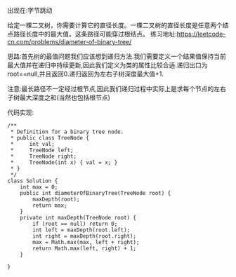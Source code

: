 出现在:字节跳动

给定一棵二叉树，你需要计算它的直径长度。一棵二叉树的直径长度是任意两个结点路径长度中的最大值。这条路径可能穿过根结点。
练习地址:https://leetcode-cn.com/problems/diameter-of-binary-tree/

思路:首先树的最值问题我们应该想到递归方法.我们需要定义一个结果值保持当前最大值并在递归中持续更新,因此我们定义为类的属性比较合适.递归出口为root==null,并且返回0.递归返回为左右子树深度最大值+1.

注意:最长路径不一定经过根节点,因此我们递归过程中实际上是求每个节点的左右子树最大深度之和(当然也包括根节点)

代码实现:
```
/**
 * Definition for a binary tree node.
 * public class TreeNode {
 *     int val;
 *     TreeNode left;
 *     TreeNode right;
 *     TreeNode(int x) { val = x; }
 * }
 */
class Solution {
    int max = 0;
    public int diameterOfBinaryTree(TreeNode root) {
        maxDepth(root);
        return max;
    }
    private int maxDepth(TreeNode root) {
        if (root == null) return 0;
        int left = maxDepth(root.left);
        int right = maxDepth(root.right);
        max = Math.max(max, left + right);
        return Math.max(left, right) + 1;
    }
	
}
```
